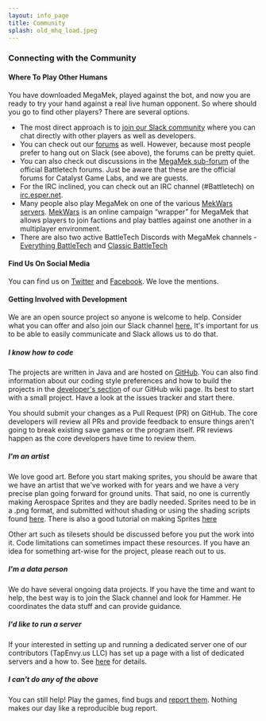```yaml
---
layout: info_page
title: Community
splash: old_mhq_load.jpeg
---
```


### Connecting with the Community

#### Where To Play Other Humans

You have downloaded MegaMek, played against the bot, and now you are ready to try your hand against a real live human opponent. So where should you go to find other players? There are several options.

- The most direct approach is to [join our Slack community](https://join.slack.com/t/megamek-public/shared_invite/enQtMzU1MTE1MDA2MTM0LWQ1YTMwN2Y5NTY0MDc4ZmU0NDNkNzE3ZDY0YWE1ZjE3MzJmYjdjODc4NTI3YzhjOGE0YjI4NWRmMjFiY2ZlZGY) where you can chat directly with other players as well as developers.
- You can check out our [forums](https://forum.megamek.org) as well. However, because most people prefer to hang out on Slack (see above), the forums can be pretty quiet.
- You can also check out discussions in the [MegaMek sub-forum](https://bg.battletech.com/forums/index.php?board=29.0) of the official Battletech forums. Just be aware that these are the official forums for Catalyst Game Labs, and we are guests.
- For the IRC inclined, you can check out an IRC channel (#Battletech) on [irc.esper.net](http://webchat.esper.net/?nick=MechWarrior...&channels=Battletech&prompt=1).
- Many people also play MegaMek on one of the various [MekWars servers](http://www.mekwars.org/mwtracker.html). [MekWars](http://www.mekwars.org/) is an online campaign “wrapper” for MegaMek that allows players to join factions and play battles against one another in a multiplayer environment.
- There are also two active BattleTech Discords with MegaMek channels - [Everything BattleTech](https://discord.gg/gyXMWjT) and [Classic BattleTech](https://discord.gg/D9jFn52)

#### Find Us On Social Media

You can find us on [Twitter](https://twitter.com/MegaMekTeam) and [Facebook](https://www.facebook.com/MegaMek). We love the mentions.

#### Getting Involved with Development

We are an open source project so anyone is welcome to help. Consider what you can offer and also join our Slack channel [here.](https://join.slack.com/t/megamek-public/shared_invite/enQtMzU1MTE1MDA2MTM0LWQ1YTMwN2Y5NTY0MDc4ZmU0NDNkNzE3ZDY0YWE1ZjE3MzJmYjdjODc4NTI3YzhjOGE0YjI4NWRmMjFiY2ZlZGY) It's important for us to be able to easily communicate and Slack allows us to do that.

##### I know how to code

The projects are written in Java and are hosted on [GitHub](https://github.com/MegaMek). You can also find information about our coding style preferences and how to build the projects in the [developer's section](https://github.com/MegaMek/megamek/wiki#developer-information) of our GitHub wiki page. Its best to start with a small project. Have a look at the issues tracker and start there.

You should submit your changes as a Pull Request (PR) on GitHub. The core developers will review all PRs and provide feedback to ensure things aren't going to break existing save games or the program itself. PR reviews happen as the core developers have time to review them.

##### I'm an artist

We love good art. Before you start making sprites, you should be aware that we have an artist that we've worked with for years and we have a very precise plan going forward for ground units. That said, no one is currently making Aerospace Sprites and they are badly needed. Sprites need to be in a .png format, and submitted without shading or using the shading scripts found [here](https://www.megamek.org/bb/thread-2295.html). There is also a good tutorial on making Sprites [here](https://forum.megamek.org/showthread.php?tid=1760)

Other art such as tilesets should be discussed before you put the work into it. Code limitations can sometimes impact these resources. If you have an idea for something art-wise for the project, please reach out to us.

##### I'm a data person

We do have several ongoing data projects. If you have the time and want to help, the best way is to join the Slack channel and look for Hammer. He coordinates the data stuff and can provide guidance.

##### I'd like to run a server

If your interested in setting up and running a dedicated server one of our contributors (TapEnvy.us LLC) has set up a page with a list of dedicated servers and a how to. See [here](https://megamek.games/) for details.

##### I can't do any of the above

You can still help! Play the games, find bugs and [report them](https://github.com/MegaMek/megamek/wiki/Making-a-Bug-Report). Nothing makes our day like a reproducible bug report.
